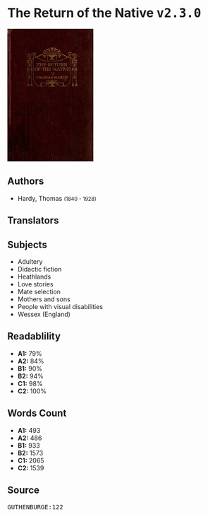 # The Return of the Native <kbd>v2.3.0</kbd>

![](./cover.medium.jpg "")

## Authors


 - Hardy, Thomas <small>(1840 - 1928)</small>

## Translators



## Subjects


 - Adultery
 - Didactic fiction
 - Heathlands
 - Love stories
 - Mate selection
 - Mothers and sons
 - People with visual disabilities
 - Wessex (England)

## Readablility


 - **A1:** 79%
 - **A2:** 84%
 - **B1:** 90%
 - **B2:** 94%
 - **C1:** 98%
 - **C2:** 100%

## Words Count


 - **A1:** 493
 - **A2:** 486
 - **B1:** 933
 - **B2:** 1573
 - **C1:** 2065
 - **C2:** 1539

## Source


<kbd>GUTHENBURGE:122</kbd>

